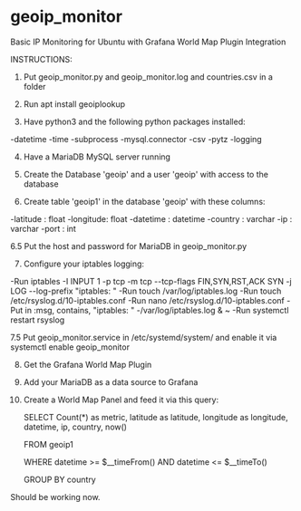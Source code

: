 # geoip_monitor
Basic IP Monitoring for Ubuntu with Grafana World Map Plugin Integration

INSTRUCTIONS:

1. Put geoip_monitor.py and geoip_monitor.log and countries.csv in a folder

2. Run apt install geoiplookup

3. Have python3 and the following python packages installed:
  
  -datetime
  -time
  -subprocess
  -mysql.connector
  -csv
  -pytz
  -logging
  
4. Have a MariaDB MySQL server running

5. Create the Database 'geoip' and a user 'geoip' with access to the database

6. Create table 'geoip1' in the database 'geoip' with these columns:

  -latitude : float
  -longitude: float
  -datetime : datetime
  -country : varchar
  -ip : varchar
  -port : int

6.5 Put the host and password for MariaDB in geoip_monitor.py

7. Configure your iptables logging:

  -Run iptables -I INPUT 1 -p tcp -m tcp --tcp-flags FIN,SYN,RST,ACK SYN -j LOG --log-prefix "iptables: "
  -Run touch /var/log/iptables.log
  -Run touch /etc/rsyslog.d/10-iptables.conf
  -Run nano /etc/rsyslog.d/10-iptables.conf
  -Put in :msg, contains, "iptables: " -/var/log/iptables.log
          & ~
  -Run systemctl restart rsyslog

7.5 Put geoip_monitor.service in /etc/systemd/system/ and enable it via systemctl enable geoip_monitor
  
8. Get the Grafana World Map Plugin

9. Add your MariaDB as a data source to Grafana

10. Create a World Map Panel and feed it via this query:

    SELECT 
      Count(*) as metric, latitude as latitude, longitude as longitude, datetime, ip, country, now()

    FROM 
      geoip1

    WHERE
      datetime >= $__timeFrom() AND datetime <= $__timeTo() 

    GROUP BY 
      country
  
Should be working now.
